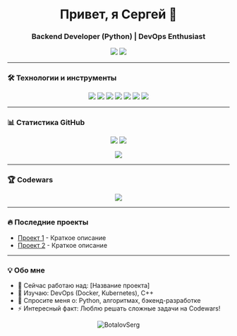<h1 align="center">Привет, я Сергей 👋</h1>
<h3 align="center">Backend Developer (Python) | DevOps Enthusiast</h3>

<p align="center">
  <a href="mailto:89090168690@mail.ru"><img src="https://img.shields.io/badge/Email-89090168690@mail.ru-D14836?style=flat&logo=gmail&logoColor=white"/></a>
  <a href="https://www.codewars.com/users/BotalovSerg"><img src="https://img.shields.io/badge/Codewars-BotalovSerg-B1361E?style=flat&logo=codewars&logoColor=white"/></a>
</p>

---

### 🛠 Технологии и инструменты
<p align="center">
  <img src="https://img.shields.io/badge/Python-3776AB?style=for-the-badge&logo=python&logoColor=white"/>
  <img src="https://img.shields.io/badge/Django-092E20?style=for-the-badge&logo=django&logoColor=white"/>
  <img src="https://img.shields.io/badge/Flask-000000?style=for-the-badge&logo=flask&logoColor=white"/>
  <img src="https://img.shields.io/badge/C++-00599C?style=for-the-badge&logo=c%2B%2B&logoColor=white"/>
  <img src="https://img.shields.io/badge/JavaScript-F7DF1E?style=for-the-badge&logo=javascript&logoColor=black"/>
  <img src="https://img.shields.io/badge/Docker-2496ED?style=for-the-badge&logo=docker&logoColor=white"/>
  <img src="https://img.shields.io/badge/Linux-FCC624?style=for-the-badge&logo=linux&logoColor=black"/>
</p>

---

### 📊 Статистика GitHub
<p align="center">
  <img src="https://github-readme-stats.vercel.app/api?username=BotalovSerg&show_icons=true&theme=radical"/>
  <img src="https://github-readme-stats.vercel.app/api/top-langs/?username=BotalovSerg&layout=compact&theme=radical&hide=html,css"/>
</p>

<p align="center">
  <img src="https://github-readme-activity-graph.vercel.app/graph?username=BotalovSerg&theme=github-dark"/>
</p>

---

### 🏆 Codewars
<p align="center">
  <img src="https://www.codewars.com/users/BotalovSerg/badges/large"/>
</p>

---

### 🔥 Последние проекты
<!-- Здесь можно добавить ссылки на лучшие репозитории -->
- [Проект 1](https://github.com/BotalovSerg/repo1) - Краткое описание
- [Проект 2](https://github.com/BotalovSerg/repo2) - Краткое описание

---

### 💡 Обо мне
- 🔭 Сейчас работаю над: [Название проекта]
- 🌱 Изучаю: DevOps (Docker, Kubernetes), C++
- 💬 Спросите меня о: Python, алгоритмах, бэкенд-разработке
- ⚡ Интересный факт: Люблю решать сложные задачи на Codewars!

<p align="center">
  <img src="https://komarev.com/ghpvc/?username=BotalovSerg&label=Profile+Views&color=blueviolet" alt="BotalovSerg"/>
</p>
